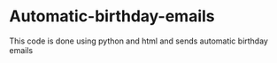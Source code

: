 # Automatic-birthday-emails
This code is done using python and html and sends automatic birthday emails
